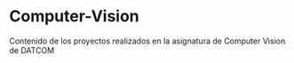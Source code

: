 # Computer-Vision

Contenido de los proyectos realizados en la asignatura de Computer Vision de DATCOM
